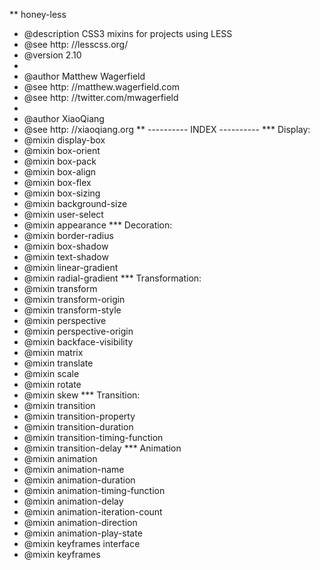 

 ** honey-less
 * @description CSS3 mixins for projects using LESS
 * @see http: //lesscss.org/
 * @version 2.10
 *
 * @author Matthew Wagerfield
 * @see http: //matthew.wagerfield.com
 * @see http: //twitter.com/mwagerfield
 *
 * @author XiaoQiang
 * @see http: //xiaoqiang.org 
 ** ---------- INDEX ---------- 
 *** Display:
 * @mixin display-box
 * @mixin box-orient
 * @mixin box-pack
 * @mixin box-align
 * @mixin box-flex
 * @mixin box-sizing
 * @mixin background-size
 * @mixin user-select
 * @mixin appearance
 *** Decoration:
 * @mixin border-radius
 * @mixin box-shadow
 * @mixin text-shadow
 * @mixin linear-gradient
 * @mixin radial-gradient 
 *** Transformation:
 * @mixin transform
 * @mixin transform-origin
 * @mixin transform-style
 * @mixin perspective
 * @mixin perspective-origin
 * @mixin backface-visibility
 * @mixin matrix
 * @mixin translate
 * @mixin scale
 * @mixin rotate
 * @mixin skew
 *** Transition:
 * @mixin transition
 * @mixin transition-property
 * @mixin transition-duration
 * @mixin transition-timing-function
 * @mixin transition-delay
 *** Animation
 * @mixin animation
 * @mixin animation-name
 * @mixin animation-duration 
 * @mixin animation-timing-function
 * @mixin animation-delay
 * @mixin animation-iteration-count 
 * @mixin animation-direction
 * @mixin animation-play-state
 * @mixin keyframes interface 
 * @mixin keyframes

